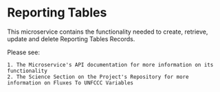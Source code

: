 # Reporting Tables

This microservice contains the functionality needed to create, retrieve, update and delete Reporting Tables Records.

Please see:

    1. The Microservice's API documentation for more information on its functionality
    2. The Science Section on the Project's Repository for more information on Fluxes To UNFCCC Variables



